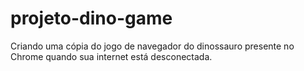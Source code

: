 # projeto-dino-game
Criando uma cópia do jogo de navegador do dinossauro presente no Chrome quando sua internet está desconectada.